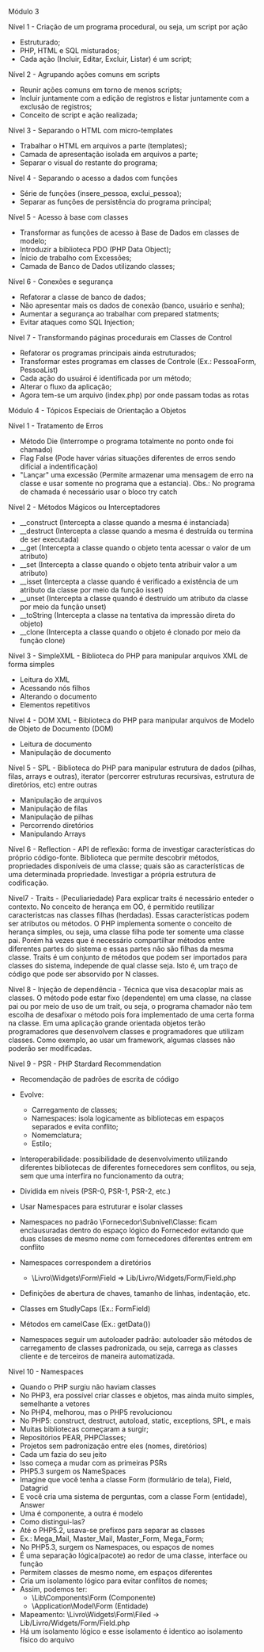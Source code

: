 Módulo 3

Nível 1 - Criação de um programa procedural, ou seja, um script por ação

- Estruturado;  
- PHP, HTML e SQL misturados;  
- Cada ação (Incluir, Editar, Excluir, Listar) é um script;  

Nível 2 - Agrupando ações comuns em scripts

- Reunir ações comuns em torno de menos scripts;  
- Incluir juntamente com a edição de registros e listar juntamente com a exclusão de registros;   
- Conceito de script e ação realizada;</li>

Nível 3 - Separando o HTML com micro-templates

- Trabalhar o HTML em arquivos a parte (templates);
- Camada de apresentação isolada em arquivos a parte;
- Separar o visual do restante do programa;

Nível 4 - Separando o acesso a dados com funções

- Série de funções (insere_pessoa, exclui_pessoa);
- Separar as funções de persistência do programa principal;

Nível 5 - Acesso à base com classes

- Transformar as funções de acesso à Base  de Dados em classes de modelo;
- Introduzir a biblioteca PDO (PHP Data Object);
- Ínicio de trabalho com Excessões;
- Camada de Banco de Dados utilizando classes;

Nível 6 - Conexões e segurança
- Refatorar a classe de banco de dados;
- Não apresentar mais os dados de conexão (banco, usuário e senha);
- Aumentar a segurança ao trabalhar com prepared statments;
- Evitar ataques como SQL Injection;

Nível 7 - Transformando páginas procedurais em Classes de Control
- Refatorar os programas principais ainda estruturados;
- Transformar estes programas em classes de Controle (Ex.: PessoaForm, PessoaList)
- Cada ação do usuároi é identificada por um método;
- Alterar o fluxo da aplicação;
- Agora tem-se um arquivo (index.php) por onde passam todas as rotas

Módulo 4 - Tópicos Especiais de Orientação a Objetos

Nível 1 - Tratamento de Erros
 - Método Die (Interrompe o programa totalmente no ponto onde foi chamado)
 - Flag False (Pode haver várias situações diferentes de erros sendo difícial a indentificação)
  - "Lançar" uma excessão (Permite armazenar uma mensagem de erro na classe e usar somente no programa que a estancia). Obs.: No programa de chamada é necessário usar o bloco try catch

  Nível 2 - Métodos Mágicos ou Interceptadores
  - __construct (Intercepta a classe quando a mesma é instanciada)
  - __destruct (Intercepta a classe quando a mesma é destruída ou termina de ser executada)
  - __get (Intercepta a classe quando o objeto tenta acessar o valor de um atributo)
  - __set (Intercepta a classe quando o objeto tenta atribuir valor a um atributo)
  - __isset (Intercepta a classe quando é verificado a existência de um atributo da classe por meio da função isset)
  - __unset (Intercepta a classe quando é destruído um atributo da classe por meio da função unset)
  - __toString (Intercepta a classe na tentativa da impressão direta do objeto)
  - __clone (Intercepta a classe quando o objeto é clonado por meio da função clone)

  Nível 3 - SimpleXML - Biblioteca do PHP para manipular arquivos XML de forma simples
  - Leitura do XML
  - Acessando nós filhos
  - Alterando  o documento
  - Elementos repetitivos

  Nível 4 - DOM XML - Biblioteca do PHP para manipular arquivos de Modelo de Objeto de Documento (DOM)
  - Leitura  de  documento
  - Manipulação de documento

  Nível 5 - SPL - Biblioteca do PHP para manipular estrutura de dados (pilhas, filas, arrays e outras), iterator (percorrer estruturas recursivas, estrutura de diretórios, etc) entre outras
  - Manipulação de arquivos
  - Manipulação de filas
  - Manipulação de pilhas
  - Percorrendo diretórios
  - Manipulando Arrays

Nível 6 - Reflection - API de reflexão: forma de investigar características do próprio código-fonte. Biblioteca que permite descobrir métodos, propriedades disponíveis de uma classe; quais são as características de uma determinada propriedade. Investigar a própria estrutura de codificação.

Nivel7 - Traits - (Peculiariedade) Para explicar traits é necessário enteder o contexto.
No conceito de herança em OO, é permitido reutilizar caracteristcas nas classes filhas (herdadas). Essas características podem ser atributos ou métodos. O PHP implementa somente o conceito de herança simples, ou seja, uma classe filha pode ter somente uma classe pai. Porém há vezes que é necessário compartilhar métodos entre diferentes partes do sistema e essas partes não são filhas da mesma classe.
Traits é um conjunto de métodos que podem ser importados para classes do sistema, independe de qual classe seja. Isto é, um traço de código que pode ser absorvido por N classes.

Nivel 8  - Injeção de dependência - Técnica que visa desacoplar mais as classes.
O método pode estar fixo (dependente) em uma classe, na classe pai ou por meio de uso de um trait, ou seja, o programa chamador não tem escolha de desafixar o método pois fora implementado de uma certa forma na classe. Em uma aplicação grande orientada objetos terão programadores que desenvolvem classes e programadores que utilizam classes. Como exemplo, ao usar um framework, algumas classes não poderão ser modificadas.

Nivel 9 - PSR - PHP Stardard Recommendation
 - Recomendação de padrões de escrita de código
 - Evolve:
    - Carregamento de classes;
    - Namespaces: isola logicamente as bibliotecas em espaços separados e evita conflito;
    - Nomemclatura;
    - Estilo;
 - Interoperabilidade: possibilidade de desenvolvimento utilizando diferentes bibliotecas de diferentes fornecedores sem conflitos, ou seja, sem que uma interfira no funcionamento da outra;
 - Dividida em níveis (PSR-0, PSR-1, PSR-2, etc.)

 - Usar Namespaces para estruturar e isolar classes
 - Namespaces no padrão \Fornecedor\Subnivel\Classe: ficam enclausuradas dentro do espaço lógico do Fornecedor evitando que duas classes de mesmo nome com fornecedores diferentes entrem em conflito  
 - Namespaces correspondem a diretórios
     - \Livro\Widgets\Form\Field => Lib/Livro/Widgets/Form/Field.php
 - Definições de abertura de chaves, tamanho de linhas, indentação, etc.
 - Classes em StudlyCaps (Ex.: FormField)
 - Métodos em camelCase (Ex.: getData())
 - Namespaces seguir um autoloader padrão: autoloader são métodos de carregamento de classes padronizada, ou seja, carrega as classes cliente e de terceiros de maneira automatizada.

 Nivel 10 - Namespaces
  - Quando o PHP surgiu não haviam classes
  - No PHP3, era possível criar classes e objetos, mas ainda muito simples, semelhante a vetores
  - No PHP4, melhorou, mas o PHP5 revolucionou
  - No PHP5: construct, destruct, autoload, static, exceptions, SPL, e mais
  - Muitas bibliotecas começaram a surgir;
  - Repositórios PEAR, PHPClasses;
  - Projetos sem padronização entre eles (nomes, diretórios)
  - Cada um fazia do seu jeito
  - Isso começa a mudar com as primeiras PSRs
  - PHP5.3 surgem os NameSpaces
  - Imagine que você tenha a classe Form (formulário de tela), Field, Datagrid
  - E você cria uma sistema de perguntas, com a classe Form (entidade), Answer
  - Uma é componente, a outra é modelo
  - Como distingui-las?
  - Até o PHP5.2, usava-se prefixos para separar as classes
  - Ex.: Mega_Mail, Master_Mail, Master_Form, Mega_Form;
  - No PHP5.3, surgem os Namespaces, ou espaços de nomes
  - É uma separação lógica(pacote) ao redor de uma classe, interface ou função
  - Permitem classes de mesmo nome, em espaços diferentes
  - Cria um isolamento lógico para evitar conflitos de nomes;
  - Assim, podemos ter:
      - \Lib\Components\Form (Componente)
      - \Application\Model\Form (Entidade)
  - Mapeamento: \Livro\Widgets\Form\Filed -> Lib/Livro/Widgets/Form/Field.php
  - Há um isolamento lógico e esse isolamento é identico ao isolamento físico do arquivo